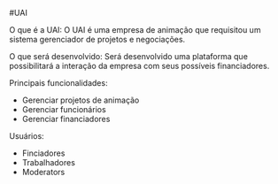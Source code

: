 #UAI

O que é a UAI:
O UAI é uma empresa de animação que requisitou um sistema gerenciador de projetos e negociações.

O que será desenvolvido:
Será desenvolvido uma plataforma que possibilitará a interação da empresa com seus possíveis financiadores.

Principais funcionalidades:
- Gerenciar projetos de animação
- Gerenciar funcionários
- Gerenciar financiadores

Usuários:
- Finciadores
- Trabalhadores
- Moderators
